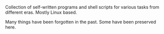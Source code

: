 Collection of self-written programs and shell scripts for various tasks from different eras. Mostly Linux based.

Many things have been forgotten in the past. Some have been preserved here.
